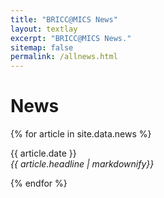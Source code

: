 ```yaml
---
title: "BRICC@MICS News"
layout: textlay
excerpt: "BRICC@MICS News."
sitemap: false
permalink: /allnews.html
---
```


# News

{% for article in site.data.news %}
<p>{{ article.date }} <br>
<em>{{ article.headline | markdownify}}</em></p>
{% endfor %}
